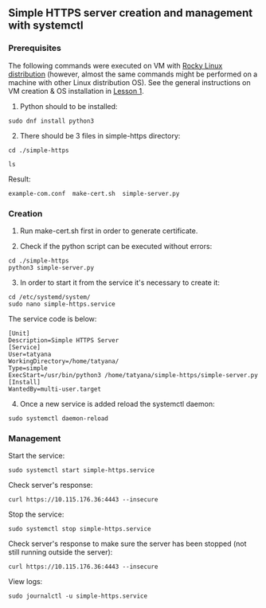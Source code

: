## Simple HTTPS server creation and management with systemctl ##

### Prerequisites ###

The following commands were executed on VM with [Rocky Linux distribution](https://download.rockylinux.org/pub/rocky/9/isos/x86_64/Rocky-9.1-x86_64-minimal.iso) (however, almost the same commands might be performed on a machine with other Linux distribution OS).
See the general instructions on VM creation & OS installation in [Lesson 1](../01-devops_introductory_virtualization_09-aug-2022/README.md).


1. Python should to be installed:
```
sudo dnf install python3
```

2. There should be 3 files in simple-https directory:
```
cd ./simple-https
```
```
ls
```
Result:
```
example-com.conf  make-cert.sh  simple-server.py
```

### Creation ###

1. Run make-cert.sh first in order to generate certificate.

2. Check if the python script can be executed without errors:
```
cd ./simple-https
python3 simple-server.py
```
 
3. In order to start it from the service it's necessary to create it:
```
cd /etc/systemd/system/
sudo nano simple-https.service
```

The service code is below:
```
[Unit]
Description=Simple HTTPS Server
[Service]
User=tatyana
WorkingDirectory=/home/tatyana/
Type=simple
ExecStart=/usr/bin/python3 /home/tatyana/simple-https/simple-server.py
[Install]
WantedBy=multi-user.target
```

4. Once a new service is added reload the systemctl daemon:
```
sudo systemctl daemon-reload
```

### Management ###

Start the service:
```
sudo systemctl start simple-https.service
```

Check server's response:
```
curl https://10.115.176.36:4443 --insecure
```

Stop the service:
```
sudo systemctl stop simple-https.service
```

Check server's response to make sure the server has been stopped (not still running outside the server):
```
curl https://10.115.176.36:4443 --insecure
```

View logs:
```
sudo journalctl -u simple-https.service
```